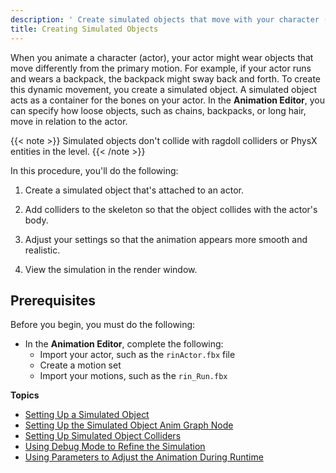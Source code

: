 ```yaml
---
description: ' Create simulated objects that move with your character (actor) in Open 3D Engine. '
title: Creating Simulated Objects
---
```


When you animate a character (actor), your actor might wear objects that move differently from the primary motion. For example, if your actor runs and wears a backpack, the backpack might sway back and forth. To create this dynamic movement, you create a simulated object. A simulated object acts as a container for the bones on your actor. In the **Animation Editor**, you can specify how loose objects, such as chains, backpacks, or long hair, move in relation to the actor.

{{< note >}}
Simulated objects don't collide with ragdoll colliders or PhysX entities in the level.
{{< /note >}}

In this procedure, you'll do the following:

1. Create a simulated object that's attached to an actor.

1. Add colliders to the skeleton so that the object collides with the actor's body.

1. Adjust your settings so that the animation appears more smooth and realistic.

1. View the simulation in the render window.

## Prerequisites 

Before you begin, you must do the following:
+ In the **Animation Editor**, complete the following:
  + Import your actor, such as the `rinActor.fbx` file
  + Create a motion set
  + Import your motions, such as the `rin_Run.fbx`

**Topics**
+ [Setting Up a Simulated Object](/docs/user-guide/visualization/animation/set-up-a-simulated-object/)
+ [Setting Up the Simulated Object Anim Graph Node](/docs/user-guide/visualization/animation/set-up-simulated-object-anim-graph-node/)
+ [Setting Up Simulated Object Colliders](/docs/user-guide/visualization/animation/set-up-simulated-object-collider/)
+ [Using Debug Mode to Refine the Simulation](/docs/user-guide/visualization/animation/refine-simulationg-using-debug-mode/)
+ [Using Parameters to Adjust the Animation During Runtime](/docs/user-guide/visualization/animation/use-parameters-to-adjust-animation-during-runtime/)
